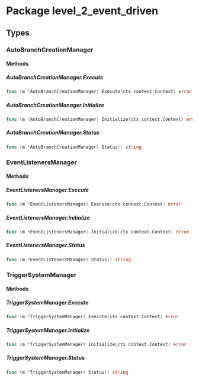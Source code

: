 # Package level_2_event_driven

## Types

### AutoBranchCreationManager

#### Methods

##### AutoBranchCreationManager.Execute

```go
func (m *AutoBranchCreationManager) Execute(ctx context.Context) error
```

##### AutoBranchCreationManager.Initialize

```go
func (m *AutoBranchCreationManager) Initialize(ctx context.Context) error
```

##### AutoBranchCreationManager.Status

```go
func (m *AutoBranchCreationManager) Status() string
```

### EventListenersManager

#### Methods

##### EventListenersManager.Execute

```go
func (m *EventListenersManager) Execute(ctx context.Context) error
```

##### EventListenersManager.Initialize

```go
func (m *EventListenersManager) Initialize(ctx context.Context) error
```

##### EventListenersManager.Status

```go
func (m *EventListenersManager) Status() string
```

### TriggerSystemManager

#### Methods

##### TriggerSystemManager.Execute

```go
func (m *TriggerSystemManager) Execute(ctx context.Context) error
```

##### TriggerSystemManager.Initialize

```go
func (m *TriggerSystemManager) Initialize(ctx context.Context) error
```

##### TriggerSystemManager.Status

```go
func (m *TriggerSystemManager) Status() string
```

